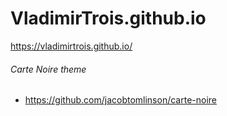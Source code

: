 # VladimirTrois.github.io

https://vladimirtrois.github.io/

###### Carte Noire theme
- https://github.com/jacobtomlinson/carte-noire
